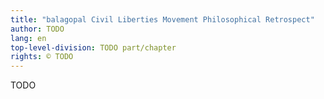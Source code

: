 ```yaml
---
title: "balagopal Civil Liberties Movement Philosophical Retrospect"
author: TODO
lang: en
top-level-division: TODO part/chapter
rights: © TODO
---
```


TODO

